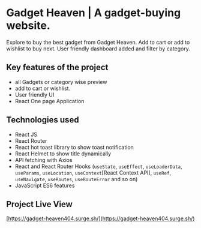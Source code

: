 # Gadget Heaven | A gadget-buying website.

Explore to buy the best gadget from Gadget Heaven. Add to cart or add to wishlist to buy next. User friendly dashboard added and filter by category.

## Key features of the project

-  all Gadgets or category wise preview
-  add to cart or wishlist.
-  User friendly UI
-  React One page Application

## Technologies used

-  React JS
-  React Router
-  React hot toast library to show toast notification
-  React Helmet to show title dynamically
-  API fetching with Axios
-  React and React Router Hooks (`useState`, `useEffect`, `useLoaderData`, `useParams`, `useLocation`, `useContext`[React Context API], `useRef`, `useNavigate`, `useRoutes`, `useRouteError` and so on)
-  JavaScript ES6 features

## Project Live View

[https://gadget-heaven404.surge.sh/](https://gadget-heaven404.surge.sh/)
